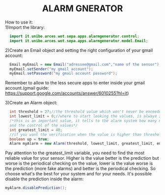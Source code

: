 <div align="center">
  <h1>ALARM GNERATOR</h1>
</div>
How to use it:<br>
1)Import the library:<br>

  ```java
    import it.unibo.arces.wot.sepa.apps.alarmgenerator.control;
    import it.unibo.arces.wot.sepa.apps.alarmgenerator.model.Email;
  ```
2)Create an Email object and setting the right configuration of your gmail account:

  ```java
    Email myEmail = new Email("adressee@gmail.com","name of the sensor");
    myEmail.setSender("my gmail account");
    myEmail.setPassword("my gmail account password");
  ```
  Remember to allow to the less secure apps to enter inside your gmail account.(gmail guide: https://support.google.com/accounts/answer/6010255?hl=it)
 
3)Create an Alarm object:

```java
  int threshold = 27;//the threshold value which won't never be exceeded
  int lowest_limit = 0;//where to start looking the values, is always zero(except that in some case)
  /*this is an important value, it tells to the alarm system how many measures have to pass before the prevision
  and the control of the values*/
  int greatest_limit = 40; 
  //if you want the verification when the value is higher than threshold else the set up false
  boolean up = true;
  Alarm myAlarm = new Alarm(threshold, lowest_limit, greatest_limit, email, up);
```
 Pay attention to the greatest_limit variable, you need to find the most reliable value for your sensor. Higher is the value 
 better is the prediction but worse is the periodical checking on the value, lower is the value worse is the prediction (more 
 fake alarms) and better is the periodical checking. So choose what's the best for your system and for your needs.
 It's possible disable the prediction inside the alarm:
 ```java
 myAlarm.disablePrediction();
 ```
 
 
 
 
 
 
 
 

